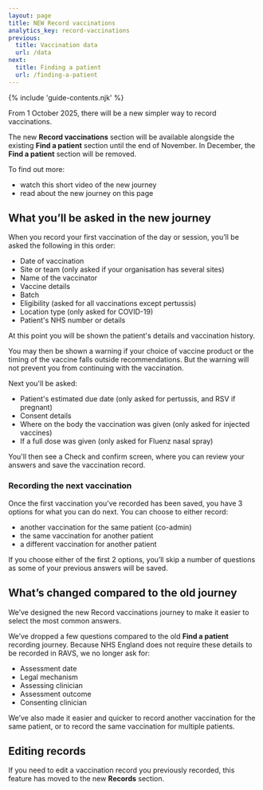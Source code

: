 ```yaml
---
layout: page
title: NEW Record vaccinations
analytics_key: record-vaccinations
previous:
  title: Vaccination data
  url: /data
next:
  title: Finding a patient
  url: /finding-a-patient
---
```


{% include 'guide-contents.njk' %}

From 1 October 2025, there will be a new simpler way to record vaccinations.
 
The new **Record vaccinations** section will be available alongside the existing **Find a patient** section until the end of November. In December, the **Find a patient** section will be removed.  

To find out more: 

* watch this short video of the new journey
* read about the new journey on this page 


## What you’ll be asked in the new journey 

When you record your first vaccination of the day or session, you’ll be asked the following in this order:

* Date of vaccination
* Site or team (only asked if your organisation has several sites)
* Name of the vaccinator
* Vaccine details
* Batch
* Eligibility (asked for all vaccinations except pertussis)
* Location type (only asked for COVID-19)
* Patient's NHS number or details 
 
At this point you will be shown the patient's details and vaccination history.  

You may then be shown a warning if your choice of vaccine product or the timing of the vaccine falls outside recommendations. But the warning will not prevent you from continuing with the vaccination. 

Next you'll be asked: 

* Patient's estimated due date (only asked for pertussis, and RSV if pregnant)
* Consent details
* Where on the body the vaccination was given (only asked for injected vaccines)
* If a full dose was given (only asked for Fluenz nasal spray) 
 
You'll then see a Check and confirm screen, where you can review your answers and save the vaccination record.  

### Recording the next vaccination 

Once the first vaccination you've recorded has been saved, you have 3 options for what you can do next. You can choose to either record: 

* another vaccination for the same patient (co-admin)
* the same vaccination for another patient
* a different vaccination for another patient  

If you choose either of the first 2 options, you’ll skip a number of questions as some of your previous answers will be saved. 

## What’s changed compared to the old journey

We’ve designed the new Record vaccinations journey to make it easier to select the most common answers. 

We’ve dropped a few questions compared to the old **Find a patient** recording journey. Because NHS England does not require these details to be recorded in RAVS, we no longer ask for: 

* Assessment date
* Legal mechanism
* Assessing clinician
* Assessment outcome
* Consenting clinician 
  
We’ve also made it easier and quicker to record another vaccination for the same patient, or to record the same vaccination for multiple patients.  
 
## Editing records

If you need to edit a vaccination record you previously recorded, this feature has moved to the new **Records** section.
